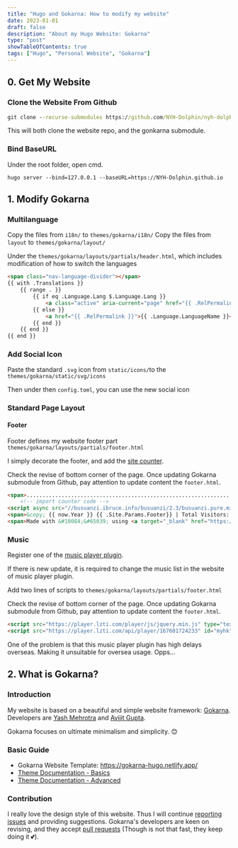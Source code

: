 ```yaml
---
title: "Hugo and Gokarna: How to modify my website"
date: 2023-01-01
draft: false
description: "About my Hugo Website: Gokarna"
type: "post"
showTableOfContents: true
tags: ["Hugo", "Personal Website", "Gokarna"]
---
```


## 0. Get My Website

### Clone the Website From Github

```cmd
git clone --recurse-submodules https://github.com/NYH-Dolphin/nyh-dolphin.github.io.git
```
This will both clone the website repo, and the gonkarna submodule.

### Bind BaseURL
Under the root folder, open cmd.
```commandline
hugo server --bind=127.0.0.1 --baseURL=https://NYH-Dolphin.github.io
```

## 1. Modify Gokarna

### Multilanguage

Copy the files from `i18n/` to `themes/gokarna/i18n/`
Copy the files from `layout` to `themes/gokarna/layout/`

Under the `themes/gokarna/layouts/partials/header.html`, which includes modification of how to switch the languages

```html
<span class="nav-language-divider"></span>
{{ with .Translations }}
    {{ range . }}
        {{ if eq .Language.Lang $.Language.Lang }}
            <a class="active" aria-current="page" href="{{ .RelPermalink }}">{{ .Language.LanguageName }}</a>
        {{ else }}
            <a href="{{ .RelPermalink }}">{{ .Language.LanguageName }}</a>
        {{ end }}
    {{ end }}
{{ end }}
```

### Add Social Icon

Paste the standard `.svg` icon from `static/icons/`to the `themes/gokarna/static/svg/icons`

Then under then `config.toml`, you can use the new social icon


### Standard Page Layout

#### Footer

Footer defines my website footer part `themes/gokarna/layouts/partials/footer.html` 

I simply decorate the footer, and add the [site counter](http://busuanzi.ibruce.info/).

Check the revise of bottom corner of the page. Once updating Gokarna submodule from Github, pay attention to update content the `footer.html`.

```html
<span>.............................................................................................................</span>
    <!-- import counter code -->
<script async src="//busuanzi.ibruce.info/busuanzi/2.3/busuanzi.pure.mini.js"></script>
<span>&copy; {{ now.Year }} {{ .Site.Params.Footer}} | Total Visitors: <a id="busuanzi_value_site_pv">...</a></span>
<span>Made with &#10084;&#65039; using <a target="_blank" href="https://github.com/526avijitgupta/gokarna">Gokarna</a></span>
```

### Music

Register one of the [music player plugin](https://player.lzti.com/admin/#/).

If there is new update, it is required to change the music list in the website of music player plugin.

Add two lines of scripts to `themes/gokarna/layouts/partials/footer.html` 

Check the revise of bottom corner of the page. Once updating Gokarna submodule from Github, pay attention to update content the `footer.html`.

```html
<script src="https://player.lzti.com/player/js/jquery.min.js" type="text/javascript"></script>
<script src="https://player.lzti.com/api/player/167601724233" id="myhk" key="167601724233" m="1"></script>
```

One of the problem is that this music player plugin has high delays overseas. Making it unsuitable for oversea usage. Opps…


## 2. What is Gokarna?

### Introduction

My website is based on a beautiful and simple website framework: [Gokarna](https://github.com/526avijitgupta/gokarna). Developers are [Yash Mehrotra](https://yashmehrotra.com/) and [Avijit Gupta](https://twitter.com/526avijit).

Gokarna focuses on ultimate minimalism and simplicity. 😊

### Basic Guide

- Gokarna Website Template: https://gokarna-hugo.netlify.app/
- [Theme Documentation - Basics](https://main--gokarna-hugo.netlify.app/posts/theme-documentation-basics/)
- [Theme Documentation - Advanced](https://main--gokarna-hugo.netlify.app/posts/theme-documentation-advanced/)

### Contribution

I really love the design style of this website. Thus I will continue [reporting issues](https://github.com/526avijitgupta/gokarna/issues) and providing suggestions. Gokarna's developers are keen on revising, and they accept [pull requests](https://github.com/526avijitgupta/gokarna/pulls) (Though is not that fast, they keep doing it 💕).
